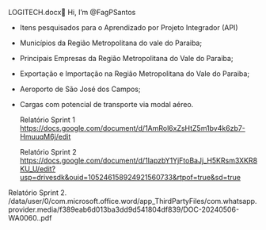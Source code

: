 LOGITECH.docx👋 Hi, I’m @FagPSantos
- Itens pesquisados para o Aprendizado por Projeto Integrador (API)
- Municípios da Região Metropolitana do vale do Paraiba;
- Principais Empresas da Região Metropolitana do Vale do Paraiba;
- Exportação e Importação na Região Metropolitana do Vale do Paraiba;
- Aeroporto de São José dos Campos;
- Cargas com potencial de transporte via modal aéreo.

  Relatório Sprint 1
https://docs.google.com/document/d/1AmRol6xZsHtZ5m1bv4k6zb7-HmuuqM6j/edit

  Relatório Sprint 2
https://docs.google.com/document/d/1IapzbY1YjFtoBaJj_H5KRsm3XKR8KU_U/edit?usp=drivesdk&ouid=105246158924921560733&rtpof=true&sd=true

Relatório Sprint 2.
/data/user/0/com.microsoft.office.word/app_ThirdPartyFiles/com.whatsapp.provider.media/f389eab6d013ba3dd9d541804df839/DOC-20240506-WA0060..pdf
